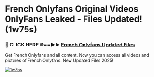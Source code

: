 # French Onlyfans Original Videos 0nlyFans Leaked - Files Updated! (1w75s)

<h3>🔴 CLICK HERE 🌐==►► <a href="https://tinyurl.com/ehrbuxhb" rel="nofollow">French Onlyfans Updated Files</a></h3>

Get French Onlyfans and all content. Now you can access all videos and pictures of French Onlyfans. New Updated Files 2025!

[![1w75s](https://i.imgur.com/lVYEuWS.gif)](https://tinyurl.com/ehrbuxhb)
